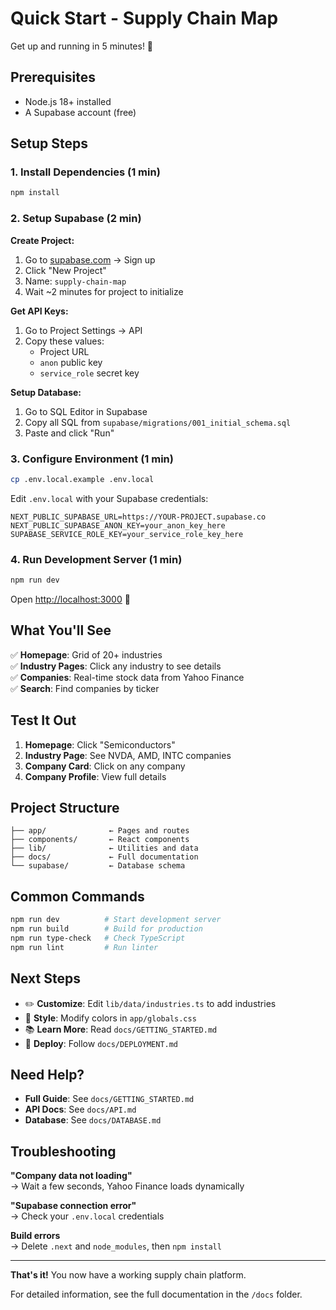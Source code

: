 # Quick Start - Supply Chain Map

Get up and running in 5 minutes! 🚀

## Prerequisites

- Node.js 18+ installed
- A Supabase account (free)

## Setup Steps

### 1. Install Dependencies (1 min)

```bash
npm install
```

### 2. Setup Supabase (2 min)

**Create Project:**

1. Go to [supabase.com](https://supabase.com) → Sign up
2. Click "New Project"
3. Name: `supply-chain-map`
4. Wait ~2 minutes for project to initialize

**Get API Keys:**

1. Go to Project Settings → API
2. Copy these values:
   - Project URL
   - `anon` public key
   - `service_role` secret key

**Setup Database:**

1. Go to SQL Editor in Supabase
2. Copy all SQL from `supabase/migrations/001_initial_schema.sql`
3. Paste and click "Run"

### 3. Configure Environment (1 min)

```bash
cp .env.local.example .env.local
```

Edit `.env.local` with your Supabase credentials:

```env
NEXT_PUBLIC_SUPABASE_URL=https://YOUR-PROJECT.supabase.co
NEXT_PUBLIC_SUPABASE_ANON_KEY=your_anon_key_here
SUPABASE_SERVICE_ROLE_KEY=your_service_role_key_here
```

### 4. Run Development Server (1 min)

```bash
npm run dev
```

Open [http://localhost:3000](http://localhost:3000) 🎉

## What You'll See

✅ **Homepage**: Grid of 20+ industries  
✅ **Industry Pages**: Click any industry to see details  
✅ **Companies**: Real-time stock data from Yahoo Finance  
✅ **Search**: Find companies by ticker

## Test It Out

1. **Homepage**: Click "Semiconductors"
2. **Industry Page**: See NVDA, AMD, INTC companies
3. **Company Card**: Click on any company
4. **Company Profile**: View full details

## Project Structure

```
├── app/              ← Pages and routes
├── components/       ← React components
├── lib/              ← Utilities and data
├── docs/             ← Full documentation
└── supabase/         ← Database schema
```

## Common Commands

```bash
npm run dev          # Start development server
npm run build        # Build for production
npm run type-check   # Check TypeScript
npm run lint         # Run linter
```

## Next Steps

- ✏️ **Customize**: Edit `lib/data/industries.ts` to add industries
- 🎨 **Style**: Modify colors in `app/globals.css`
- 📚 **Learn More**: Read `docs/GETTING_STARTED.md`
- 🚀 **Deploy**: Follow `docs/DEPLOYMENT.md`

## Need Help?

- **Full Guide**: See `docs/GETTING_STARTED.md`
- **API Docs**: See `docs/API.md`
- **Database**: See `docs/DATABASE.md`

## Troubleshooting

**"Company data not loading"**  
→ Wait a few seconds, Yahoo Finance loads dynamically

**"Supabase connection error"**  
→ Check your `.env.local` credentials

**Build errors**  
→ Delete `.next` and `node_modules`, then `npm install`

---

**That's it!** You now have a working supply chain platform.

For detailed information, see the full documentation in the `/docs` folder.


